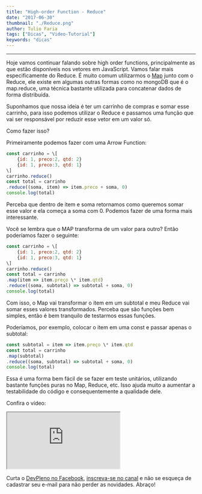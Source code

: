 ```yaml
---
title: "High-order Function - Reduce"
date: "2017-06-30"
thumbnail: "./Reduce.png"
author: Tulio Faria
tags: ["Dicas", "Video-Tutorial"]
keywords: "dicas"
---
```


---
Hoje vamos continuar falando sobre high order functions, principalmente as que estão disponíveis nos vetores em JavaScript. Vamos falar mais especificamente do Reduce. É muito comum utilizarmos o [Map](https://www.devpleno.com/map/) junto com o Reduce, ele existe em algumas outras formas como no mongoDB que é o map.reduce, uma técnica bastante utilizada para concatenar dados de forma distribuída. 

Suponhamos que nossa ideia é ter um carrinho de compras e somar esse carrinho, para isso podemos utilizar o Reduce e passamos uma função que vai ser responsável por reduzir esse vetor em um valor só. 

Como fazer isso? 

Primeiramente podemos fazer com uma Arrow Function:

```jsx {numberLines: true}
const carrinho = \[
    {id: 1, preco:2, qtd: 2}
    {id: 1, preco:3, qtd: 1}
\]
carrinho.reduce()
const total = carrinho
.reduce((soma, item) => item.preco + soma, 0)
console.log(total)
```

Perceba que dentro de item e soma retornamos como queremos somar esse valor e ela começa a soma com 0. Podemos fazer de uma forma mais interessante. 

Você se lembra que o MAP transforma de um valor para outro? Então poderíamos fazer o seguinte:

```jsx {numberLines: true}
const carrinho = \[
    {id: 1, preco:2, qtd: 2}
    {id: 1, preco:3, qtd: 1}
\]
carrinho.reduce()
const total = carrinho
.map(item => item.preço \* item.qtd)
.reduce((soma, subtotal) => subtotal + soma, 0)
console.log(total)
```

Com isso, o Map vai transformar o item em um subtotal e meu Reduce vai somar esses valores transformados. Perceba que são funções bem simples, então é bem tranquilo de testarmos essas funções. 

Poderíamos, por exemplo, colocar o item em uma const e passar apenas o subtotal:

```jsx {numberLines: true}
const subtotal = item => item.preço \* item.qtd
const total = carrinho
.map(subtotal)
.reduce((soma, subtotal) => subtotal + soma, 0)
console.log(total)
```

Essa é uma forma bem fácil de se fazer em teste unitários, utilizando bastante funções puras no Map, Reduce, etc. Isso ajuda muito a aumentar a testabilidade do código e consequentemente a qualidade dele. 

Confira o vídeo: 

<div class="embed-responsive embed-responsive-16by9 mb-4">
  <iframe class="embed-responsive-item" src="https://www.youtube.com/embed/PKnpSaAQdd4" allowfullscreen></iframe>
</div>

Curta o [DevPleno no Facebook](https://www.facebook.com/devpleno), [inscreva-se no canal](https://www.youtube.com/devplenocom) e não se esqueça de cadastrar seu e-mail para não perder as novidades. Abraço!
